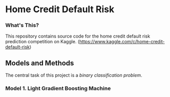 # Home Credit Default Risk

### What's This?

This repository contains source code for the home credit default risk prediction competition on Kaggle. (<https://www.kaggle.com/c/home-credit-default-risk>)

## Models and Methods

The central task of this project is a *binary classification problem*. 

### Model 1. Light Gradient Boosting Machine

